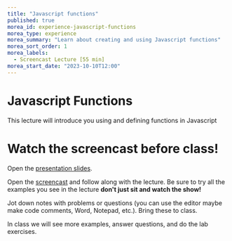 ```yaml
--- 
title: "Javascript functions" 
published: true 
morea_id: experience-javascript-functions
morea_type: experience 
morea_summary: "Learn about creating and using Javascript functions"
morea_sort_order: 1 
morea_labels:
  - Screencast Lecture [55 min]
morea_start_date: "2023-10-10T12:00"
---
```

# Javascript Functions
This lecture will introduce you using and defining functions in Javascript

# Watch the screencast before class!
Open the [presentation slides](ITM352_Functions.ppt). 

Open the [screencast](https://youtu.be/9g6CxO_XmM8) and follow along with the lecture. Be sure to try all the examples you see in the lecture  **don't just sit and watch the show!**

Jot down notes with problems or questions (you can use the editor maybe make code comments, Word, Notepad, etc.). Bring these to class.

In class we will see more examples, answer questions, and do the lab exercises.